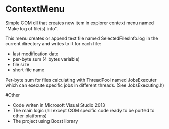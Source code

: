 ContextMenu
===========

Simple COM dll that creates new item in explorer context menu named "Make log of file(s) info".

This menu creates or append text file named SelectedFilesInfo.log in the current directory and writes to it for each file:

- last modification date
- per-byte sum (4 bytes variable)
- file size
- short file name

Per-byte sum for files calculating with ThreadPool named JobsExecuter which can execute specific jobs in different threads. (See JobsExecuting.h)

#Other

- Code writen in Microsoft Visual Studio 2013
- The main logic (all except COM specific code ready to be ported to other platforms)
- The project using Boost library
